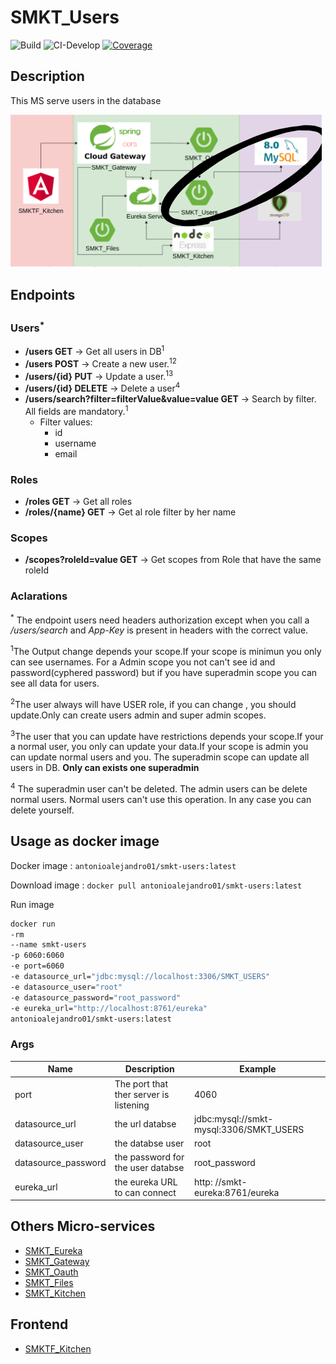 # SMKT_Users

![Build](https://github.com/AntonioAlejandro01/SMKT_Users/workflows/Build/badge.svg?branch=master)
![CI-Develop](https://github.com/AntonioAlejandro01/SMKT_Users/workflows/CI-Develop/badge.svg?branch=development)
[![Coverage](https://sonarcloud.io/api/project_badges/measure?project=AntonioAlejandro01_SMKT_Users&metric=coverage)](https://sonarcloud.io/dashboard?id=AntonioAlejandro01_SMKT_Users)
## Description

This MS serve users in the database

![X](smktusers.png)

## Endpoints

### Users<sup>\*<sup>

- **/users GET** -> Get all users in DB<sup>1</sup>
- **/users POST** -> Create a new user.<sup>12</sup>
- **/users/{id} PUT** -> Update a user.<sup>13</sup>
- **/users/{id} DELETE** -> Delete a user<sup>4</sup>
- **/users/search?filter=filterValue&value=value GET** -> Search by filter. All fields are mandatory.<sup>1</sup>
  - Filter values:
    - id
    - username
    - email

### Roles

- **/roles GET** -> Get all roles
- **/roles/{name} GET** -> Get al role filter by her name

### Scopes

- **/scopes?roleId=value GET** -> Get scopes from Role that have the same roleId

### Aclarations

<sup>*</sup> The endpoint users need headers authorization except when you call a _/users/search_ and _App-Key_ is present in headers with the correct value.

<sup>1</sup>The Output change depends your scope.If your scope is minimun you only can see usernames. For a Admin scope you not can't see id and password(cyphered password) but if you have superadmin scope you can see all data for users.

<sup>2</sup>The user always will have USER role, if you can change , you should update.Only can create users admin and super admin scopes.

<sup>3</sup>The user that you can update have restrictions depends your scope.If your a normal user, you only can update your data.If your scope is admin you can update normal users and you. The superadmin scope can update all users in DB. **Only can exists one superadmin**

<sup>4</sup> The superadmin user can't be deleted. The admin users can be delete normal users. Normal users can't use this operation. In any case you can delete yourself.

## Usage as docker image

Docker image : `antonioalejandro01/smkt-users:latest`

Download image : ```docker pull antonioalejandro01/smkt-users:latest```

Run image

```bash
docker run 
-rm
--name smkt-users
-p 6060:6060 
-e port=6060 
-e datasource_url="jdbc:mysql://localhost:3306/SMKT_USERS" 
-e datasource_user="root" 
-e datasource_password="root_password"
-e eureka_url="http://localhost:8761/eureka"
antonioalejandro01/smkt-users:latest 
```

### Args

| Name | Description | Example |
| ---- | ----------- | ------- |
| port | The port that ther server is listening | 4060 |
| datasource_url | the url databse | jdbc:mysql://smkt-mysql:3306/SMKT_USERS |
| datasource_user | the databse user | root |
| datasource_password | the password for the user databse | root_password |
| eureka_url | the eureka URL to can connect | http: //smkt-eureka:8761/eureka |

## Others Micro-services

- [SMKT_Eureka](https://github.com/AntonioAlejandro01/SMKT_Eureka)
- [SMKT_Gateway](https://github.com/AntonioAlejandro01/SMKT_Gateway)
- [SMKT_Oauth](https://github.com/AntonioAlejandro01/SMKT_Oauth)
- [SMKT_Files](https://github.com/AntonioAlejandro01/SMKT_Files)
- [SMKT_Kitchen](https://github.com/AntonioAlejandro01/SMKT_Kitchen)

## Frontend

- [SMKTF_Kitchen](https://github.com/AntonioAlejandro01/SMKTF_Kitchen)

